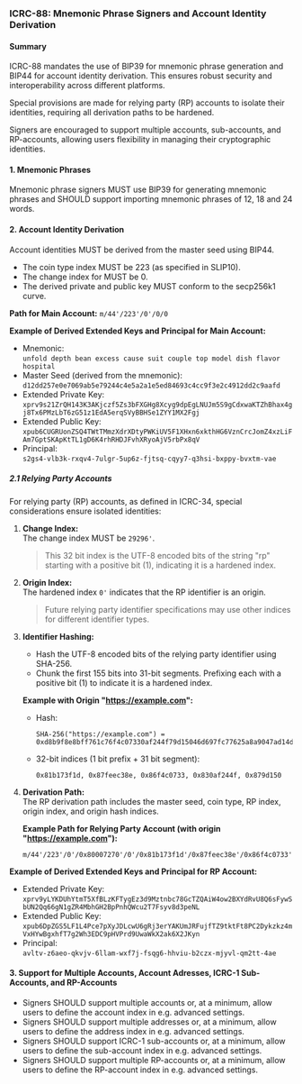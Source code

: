 ### ICRC-88: Mnemonic Phrase Signers and Account Identity Derivation

#### Summary

ICRC-88 mandates the use of BIP39 for mnemonic phrase generation and BIP44 for account identity derivation. This ensures robust security and interoperability across different platforms.

Special provisions are made for relying party (RP) accounts to isolate their identities, requiring all derivation paths to be hardened. 

Signers are encouraged to support multiple accounts, sub-accounts, and RP-accounts, allowing users flexibility in managing their cryptographic identities.

#### 1. Mnemonic Phrases

Mnemonic phrase signers MUST use BIP39 for generating mnemonic phrases and SHOULD support importing mnemonic phrases of 12, 18 and 24 words.

#### 2. Account Identity Derivation

Account identities MUST be derived from the master seed using BIP44.

- The coin type index MUST be 223 (as specified in SLIP10).
- The change index for MUST be 0.
- The derived private and public key MUST conform to the secp256k1 curve.

**Path for Main Account:** `m/44'/223'/0'/0/0`

**Example of Derived Extended Keys and Principal for Main Account:**
- Mnemonic:  
  `unfold depth bean excess cause suit couple top model dish flavor hospital`
- Master Seed (derived from the mnemonic):  
  `d12dd257e0e7069ab5e79244c4e5a2a1e5ed84693c4cc9f3e2c4912dd2c9aafd`
- Extended Private Key:  
  `xprv9s21ZrQH143K3AKjczf5Zs3bFXGHg8Xcyg9dpEgLNUJm5S9gCdxwaKTZhBhax4gj8Tx6PMzLbT6zG51z1EdA5erqSVyBBHSe1ZYY1MX2Fgj`
- Extended Public Key:  
  `xpub6CUGRUonZSQ4TWtTMmzXdrXDtyPWKiUV5F1XHxn6xkthHG6VznCrcJomZ4xzLiFAm7GptSKApKtTL1gD6K4rhRHDJFvhXRyoAjV5rbPx8qV`
- Principal:  
  `s2gs4-vlb3k-rxqv4-7ulgr-5up6z-fjtsq-cqyy7-q3hsi-bxppy-bvxtm-vae`

##### 2.1 Relying Party Accounts

For relying party (RP) accounts, as defined in ICRC-34, special considerations ensure isolated identities:

1. **Change Index:**  
   The change index MUST be `29296'`.
   
   > This 32 bit index is the UTF-8 encoded bits of the string "rp" starting with a positive bit (1), indicating it is a hardened index.

3. **Origin Index:**  
   The hardened index `0'` indicates that the RP identifier is an origin.
   
   > Future relying party identifier specifications may use other indices for different identifier types.

6. **Identifier Hashing:**  
   - Hash the UTF-8 encoded bits of the relying party identifier using SHA-256.
   - Chunk the first 155 bits into 31-bit segments. Prefixing each with a positive bit (1) to indicate it is a hardened index.

   **Example with Origin "https://example.com":**
   - Hash:
     ```
     SHA-256("https://example.com") = 0xd8b9f8e8bff761c76f4c07330af244f79d15046d697fc77625a8a9047ad14d44
     ```
   - 32-bit indices (1 bit prefix + 31 bit segment):
     ```
     0x81b173f1d, 0x87feec38e, 0x86f4c0733, 0x830af244f, 0x879d150
     ```

7. **Derivation Path:**  
   The RP derivation path includes the master seed, coin type, RP index, origin index, and origin hash indices.

   **Example Path for Relying Party Account (with origin "https://example.com"):**
   ```
   m/44'/223'/0'/0x80007270'/0'/0x81b173f1d'/0x87feec38e'/0x86f4c0733'/0x830af244f'/0x879d150'
   ```

**Example of Derived Extended Keys and Principal for RP Account:**
- Extended Private Key:  
  `xprv9yLYKDUhYtmT5XfBLzKFTygEz3d9Mztnbc78GcTZQAiW4ow2BXYdRvU8Q6sFywSbUN2Qq66gN1gZR4MbhGH2BpPnhQWcu2T7Fsyv8d3peNL`
- Extended Public Key:  
  `xpub6DpZGS5LF1L4Pce7pXyJDLcwU6gRj3erYAKUmJRFujfTZ9tktFt8PC2Dykzkz4mVxHYwBgxhfT7g2Wh3EDC9pHVPrd9UwaWkX2ak6X2JKyn`
- Principal:  
  `avltv-z6aeo-qkvjv-6llam-wxf7j-fsqg6-hhviu-b2czx-mjyvl-qm2tt-4ae`

#### 3. Support for Multiple Accounts, Account Adresses, ICRC-1 Sub-Accounts, and RP-Accounts

- Signers SHOULD support multiple accounts or, at a minimum, allow users to define the account index in e.g. advanced settings.
- Signers SHOULD support multiple addresses or, at a minimum, allow users to define the address index in e.g. advanced settings.
- Signers SHOULD support ICRC-1 sub-accounts or, at a minimum, allow users to define the sub-account index in e.g. advanced settings.
- Signers SHOULD support multiple RP-accounts or, at a minimum, allow users to define the RP-account index in e.g. advanced settings.
